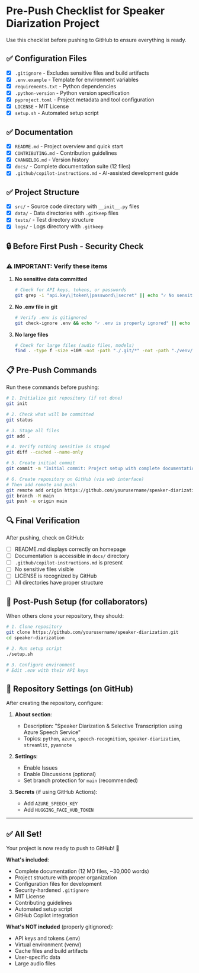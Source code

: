 # Pre-Push Checklist for Speaker Diarization Project

Use this checklist before pushing to GitHub to ensure everything is ready.

## ✅ Configuration Files

- [x] `.gitignore` - Excludes sensitive files and build artifacts
- [x] `.env.example` - Template for environment variables
- [x] `requirements.txt` - Python dependencies
- [x] `.python-version` - Python version specification
- [x] `pyproject.toml` - Project metadata and tool configuration
- [x] `LICENSE` - MIT License
- [x] `setup.sh` - Automated setup script

## ✅ Documentation

- [x] `README.md` - Project overview and quick start
- [x] `CONTRIBUTING.md` - Contribution guidelines
- [x] `CHANGELOG.md` - Version history
- [x] `docs/` - Complete documentation suite (12 files)
- [x] `.github/copilot-instructions.md` - AI-assisted development guide

## ✅ Project Structure

- [x] `src/` - Source code directory with `__init__.py` files
- [x] `data/` - Data directories with `.gitkeep` files
- [x] `tests/` - Test directory structure
- [x] `logs/` - Logs directory with `.gitkeep`

## 🔒 Before First Push - Security Check

### ⚠️ IMPORTANT: Verify these items

1. **No sensitive data committed**
   ```bash
   # Check for API keys, tokens, or passwords
   git grep -i "api.key\|token\|password\|secret" || echo "✓ No sensitive data found"
   ```

2. **No .env file in git**
   ```bash
   # Verify .env is gitignored
   git check-ignore .env && echo "✓ .env is properly ignored" || echo "❌ WARNING: .env not ignored!"
   ```

3. **No large files**
   ```bash
   # Check for large files (audio files, models)
   find . -type f -size +10M -not -path "./.git/*" -not -path "./venv/*" || echo "✓ No large files"
   ```

## 📋 Pre-Push Commands

Run these commands before pushing:

```bash
# 1. Initialize git repository (if not done)
git init

# 2. Check what will be committed
git status

# 3. Stage all files
git add .

# 4. Verify nothing sensitive is staged
git diff --cached --name-only

# 5. Create initial commit
git commit -m "Initial commit: Project setup with complete documentation"

# 6. Create repository on GitHub (via web interface)
# Then add remote and push:
git remote add origin https://github.com/yourusername/speaker-diarization.git
git branch -M main
git push -u origin main
```

## 🔍 Final Verification

After pushing, check on GitHub:

- [ ] README.md displays correctly on homepage
- [ ] Documentation is accessible in `docs/` directory
- [ ] `.github/copilot-instructions.md` is present
- [ ] No sensitive files visible
- [ ] LICENSE is recognized by GitHub
- [ ] All directories have proper structure

## 📌 Post-Push Setup (for collaborators)

When others clone your repository, they should:

```bash
# 1. Clone repository
git clone https://github.com/yourusername/speaker-diarization.git
cd speaker-diarization

# 2. Run setup script
./setup.sh

# 3. Configure environment
# Edit .env with their API keys
```

## 🎯 Repository Settings (on GitHub)

After creating the repository, configure:

1. **About section**:
   - Description: "Speaker Diarization & Selective Transcription using Azure Speech Service"
   - Topics: `python`, `azure`, `speech-recognition`, `speaker-diarization`, `streamlit`, `pyannote`

2. **Settings**:
   - Enable Issues
   - Enable Discussions (optional)
   - Set branch protection for `main` (recommended)

3. **Secrets** (if using GitHub Actions):
   - Add `AZURE_SPEECH_KEY`
   - Add `HUGGING_FACE_HUB_TOKEN`

---

## ✅ All Set!

Your project is now ready to push to GitHub! 🚀

**What's included**:
- Complete documentation (12 MD files, ~30,000 words)
- Project structure with proper organization
- Configuration files for development
- Security-hardened `.gitignore`
- MIT License
- Contributing guidelines
- Automated setup script
- GitHub Copilot integration

**What's NOT included** (properly gitignored):
- API keys and tokens (.env)
- Virtual environment (venv/)
- Cache files and build artifacts
- User-specific data
- Large audio files

